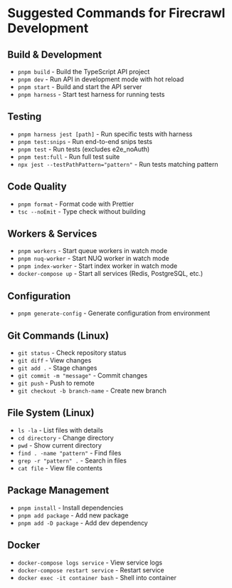 # Suggested Commands for Firecrawl Development

## Build & Development
- `pnpm build` - Build the TypeScript API project
- `pnpm dev` - Run API in development mode with hot reload
- `pnpm start` - Build and start the API server
- `pnpm harness` - Start test harness for running tests

## Testing
- `pnpm harness jest [path]` - Run specific tests with harness
- `pnpm test:snips` - Run end-to-end snips tests
- `pnpm test` - Run tests (excludes e2e_noAuth)
- `pnpm test:full` - Run full test suite
- `npx jest --testPathPattern="pattern"` - Run tests matching pattern

## Code Quality
- `pnpm format` - Format code with Prettier
- `tsc --noEmit` - Type check without building

## Workers & Services
- `pnpm workers` - Start queue workers in watch mode
- `pnpm nuq-worker` - Start NUQ worker in watch mode
- `pnpm index-worker` - Start index worker in watch mode
- `docker-compose up` - Start all services (Redis, PostgreSQL, etc.)

## Configuration
- `pnpm generate-config` - Generate configuration from environment

## Git Commands (Linux)
- `git status` - Check repository status
- `git diff` - View changes
- `git add .` - Stage changes
- `git commit -m "message"` - Commit changes
- `git push` - Push to remote
- `git checkout -b branch-name` - Create new branch

## File System (Linux)
- `ls -la` - List files with details
- `cd directory` - Change directory
- `pwd` - Show current directory
- `find . -name "pattern"` - Find files
- `grep -r "pattern" .` - Search in files
- `cat file` - View file contents

## Package Management
- `pnpm install` - Install dependencies
- `pnpm add package` - Add new package
- `pnpm add -D package` - Add dev dependency

## Docker
- `docker-compose logs service` - View service logs
- `docker-compose restart service` - Restart service
- `docker exec -it container bash` - Shell into container